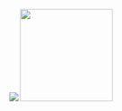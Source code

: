 <p align="center">
  <img src="https://github-readme-stats.vercel.app/api?username=yaoandy107&count_private=true&show_icons=true&hide_title=true">
  <img height="165"  src="https://github-readme-stats.vercel.app/api/top-langs/?username=yaoandy107&layout=compact" />
</p>
